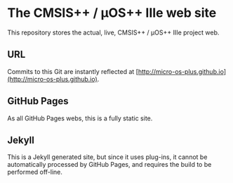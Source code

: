 # The CMSIS++ / µOS++ IIIe web site

This repository stores the actual, live, CMSIS++ / µOS++ IIIe project web.

## URL

Commits to this Git are instantly reflected at [http://micro-os-plus.github.io](http://micro-os-plus.github.io).

## GitHub Pages

As all GitHub Pages webs, this is a fully static site.

## Jekyll

This is a Jekyll generated site, but since it uses plug-ins, it cannot be automatically processed by GitHub Pages, and requires the build to be performed off-line.
